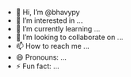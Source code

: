 - 👋 Hi, I’m @bhavypy
- 👀 I’m interested in ...
- 🌱 I’m currently learning ...
- 💞️ I’m looking to collaborate on ...
- 📫 How to reach me ...
- 😄 Pronouns: ...
- ⚡ Fun fact: ...

<!---
bhavypy/bhavypy is a ✨ special ✨ repository because its `README.md` (this file) appears on your GitHub profile.
You can click the Preview link to take a look at your changes.
--->
